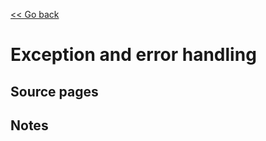 [<< Go back](https://artoasmith.github.io/sf-preps/)

# Exception and error handling

## Source pages

## Notes

